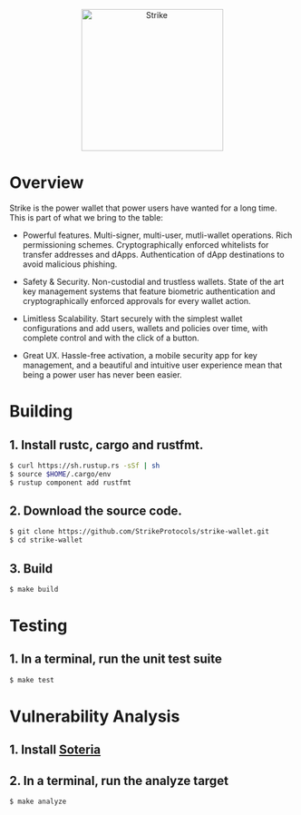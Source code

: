 <p align="center">
  <a href="https://strikeprotocols.com">
    <img alt="Strike" src="https://strike-public-assets.s3.amazonaws.com/images/strike-logo.png" width="250" />
  </a>
</p>

# Overview

Strike is the power wallet that power users have wanted for a long time. This is 
part of what we bring to the table:

- Powerful features. Multi-signer, multi-user, mutli-wallet operations. Rich permissioning
  schemes. Cryptographically enforced whitelists for transfer addresses and dApps.
  Authentication of dApp destinations to avoid malicious phishing.

- Safety & Security. Non-custodial and trustless wallets. State of the art key
  management systems that feature biometric authentication and cryptographically
  enforced approvals for every wallet action.

- Limitless Scalability. Start securely with the simplest wallet configurations and add
  users, wallets and policies over time, with complete control and with the click of a
  button.

- Great UX. Hassle-free activation, a mobile security app for key management, and a
  beautiful and intuitive user experience mean that being a power user has never been
  easier.

# Building

## **1. Install rustc, cargo and rustfmt.**

```bash
$ curl https://sh.rustup.rs -sSf | sh
$ source $HOME/.cargo/env
$ rustup component add rustfmt
```

## **2. Download the source code.**

```bash
$ git clone https://github.com/StrikeProtocols/strike-wallet.git
$ cd strike-wallet
```

## **3. Build**

```bash
$ make build
```

# Testing

## **1. In a terminal, run the unit test suite**

```bash
$ make test
```

# Vulnerability Analysis

## **1. Install [Soteria](https://www.soteria.dev/post/soteria-a-vulnerability-scanner-for-solana-smart-contracts)**

## **2. In a terminal, run the analyze target**

```bash
$ make analyze
```

